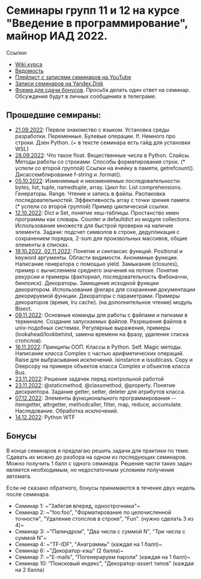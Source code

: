 # Семинары групп 11 и 12 на курсе "Введение в программирование", майнор ИАД 2022.

Ссылки:
 - [Wiki курса](http://wiki.cs.hse.ru/%D0%92%D0%B2%D0%B5%D0%B4%D0%B5%D0%BD%D0%B8%D0%B5_%D0%B2_%D0%BF%D1%80%D0%BE%D0%B3%D1%80%D0%B0%D0%BC%D0%BC%D0%B8%D1%80%D0%BE%D0%B2%D0%B0%D0%BD%D0%B8%D0%B5_22/23_(%D0%BC%D0%B0%D0%B9%D0%BD%D0%BE%D1%80_%D0%98%D0%90%D0%94))
 - [Ведомость](https://docs.google.com/spreadsheets/d/1VUACNvvtewTJZYF986zfNhNiLKQ1F_ubPgDMQygrBpA/)
 - [Плейлист с записями семинаров на YouTube](https://www.youtube.com/playlist?list=PLEwK9wdS5g0qIFUmzkfICIwdr7HR6GA38)
 - [Записи семинаров на Yandex.Disk](https://disk.yandex.ru/d/YH-3luMiEVWh3w/%D0%92%D0%B2%D0%B5%D0%B4%D0%B5%D0%BD%D0%B8%D0%B5%20%D0%B2%20%D0%BF%D1%80%D0%BE%D0%B3%D1%80%D0%B0%D0%BC%D0%BC%D0%B8%D1%80%D0%BE%D0%B2%D0%B0%D0%BD%D0%B8%D0%B5/%D0%A1%D0%B5%D0%BC%D0%B8%D0%BD%D0%B0%D1%80)
 - [Форма для сдачи бонусов](https://forms.gle/THdDf7fkVwKAbgnv8). Просьба делать один ответ на семинар. Обсуждения будут в личных сообщениях в телеграме.

## Прошедшие семираны:
- [21.09.2022](seminar_01_intro.ipynb): Первое знакомство с языком. Установка среды разработки. Переменные. Булевые операции. If. Немного про строки. Дзен Python. (+ в тексте семинара есть гайд для установки WSL)
- [28.09.2022](seminar_02_floats_fstrings.ipynb): Что такое float. Вещественные числа в Python. Слайсы. Методы работы со строками. Способы форматирования строк. 
(* успели со второй группой) Ссылки на ячейку в памяти, getrefcount(). Дисассемблирование f-string и .format().
- [05.10.2022](seminar_03_sequences.ipynb): Изменяемые и неизменяемые последовательности: bytes, list, tuple, namedtuple, array. Цикл for. List comprehensions. Генераторы. Range. Чтение и запись в файлы. Распаковка последовательностей. Эффективность array с точки зрения памяти. (* успели со второй группой) Пример циклической ссылки.
- [12.10.2022](seminar_04_hashtables.ipynb): Dict и Set, понятие хеш-таблицы. Простанство имен программы как словарь. Counter и defaultdict из модуля collections. Использование множеств для быстрой проверки на наличие элемента. Задачи: подсчет символов в строке, дедупликация с сохранением порядка, 2-sum для произвольных массивов, общие элементы в списках.
- [19.10.2022, 02.11.2022](seminar_05_6_functions.ipynb): Понятие и синтаксис функций. Positional и keyword аргументы. Области видимости. Анонимные функции. Написание генератора с помощью yield. Замыкания (closures), пример с вычислением среднего значения на потоке. Понятие рекурсии и примеры (факториал, последовательность Фибоначчи, бинпоиск). Декораторы. Замещение исходной функции декоратором. Использование @wraps для сохранения документации декорируемой функции. Декораторы с параметрами. Примеры декораторов (время, lru cache). (на дополнительное чтение) модуль Bisect.  
- [09.11.2022](seminar_07_regexp.ipynb): Основные команды для работы с файлами и папками в терминале. Создание запускаемых файлов. Разрешения файлов в unix-подобных системах. Регулярные выражения, примеры (lookahead/lookbehind, замена времени на фразу, удаление списка стопслов).
- [16.11.2022](seminar_08_classes.ipynb): Принципы ООП. Классы в Python. Self. Magic методы. Написание класса Complex с частью арифметических операций. Raise для выбрасывания исключений. isinstance и issublcass. Copy и Deepcopy на примере объектов класса Complex и объектов класса Bus.
- [23.11.2022](seminar_09_pre_midterm.ipynb): Решение задачек перед контрольной работой
- [23.11.2022](seminar_09_descriptors.ipynb): @staticmethod, @classmethod, @property. Понятие дескриптора. Задание getter, setter, deleter для атрибутов класса.
- [07.12.2022](seminar_10_inheritance.ipynb): Элементы функционального программирования -- itemgetter, attrgetter, methodcaller, filter, map, reduce, accumulate. Наследование. Обработка исключений.
- [14.12.2022](seminar_11_various.ipynb): Python WTF


## Бонусы
В конце семинаров я предлагаю решить задачи для практики по теме. Сдавать их можно до разбора на одном из последующих семинаров. Можно получить 1 балл с одного семинара.
Решение части таких задач является необходимым, но недостаточным условием получения автомата.

Если не сказано обратного, бонусы принимаются в течение двух недель после семинара.

- Семинар 1: ~"Забегая вперед, однострочники"~
- Семинар 2: ~"foo:foo", "Форматирование по целочисленной точности", "Удаление стопслов в строке", "Fun". (нужно сделать 3 из 4)~
- Семинар 3: ~"Палиндром", "Два числа с суммой N", "Три числа с суммой N"~
- Семинар 4: ~"TF-IDF", "Анаграммы" (каждая на 1 балл)~
- Семинар 6: ~"Декоратор-кэш" (2 балла)~
- Семинар 7: ~"E-mails", "Погенерируем пароли" (каждая на 1 балл)~
- Семинар 10: "Поисковый индекс", "Декоратор-assert типов" (каждая на 2 балла)
